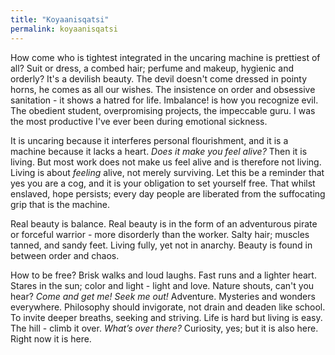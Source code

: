 ```yaml
---
title: "Koyaanisqatsi"
permalink: koyaanisqatsi
---
```


How come who is tightest integrated in the uncaring machine is prettiest of all? Suit or dress, a combed hair; perfume and makeup, hygienic and orderly? It's a devilish beauty. The devil doesn't come dressed in pointy horns, he comes as all our wishes. The insistence on order and obsessive sanitation - it shows a hatred for life. Imbalance! is how you recognize evil. The obedient student, overpromising projects, the impeccable guru. I was the most productive I've ever been during emotional sickness.

It is uncaring because it interferes personal flourishment, and it is a machine because it lacks a heart. *Does it make you feel alive?* Then it is living. But most work does not make us feel alive and is therefore not living. Living is about *feeling* alive, not merely surviving. Let this be a reminder that yes you are a cog, and it is your obligation to set yourself free. That whilst enslaved, hope persists; every day people are liberated from the suffocating grip that is the machine.

Real beauty is balance. Real beauty is in the form of an adventurous pirate or forceful warrior - more disorderly than the worker. Salty hair; muscles tanned, and sandy feet. Living fully, yet not in anarchy. Beauty is found in between order and chaos.

How to be free? Brisk walks and loud laughs. Fast runs and a lighter heart. Stares in the sun; color and light - light and love. Nature shouts, can't you hear? *Come and get me! Seek me out!* Adventure. Mysteries and wonders everywhere. Philosophy should invigorate, not drain and deaden like school. To invite deeper breaths, seeking and striving. Life is hard but living is easy. The hill - climb it over. *What’s over there?* Curiosity, yes; but it is also here. Right now it is here.
